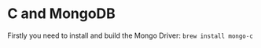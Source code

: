 C and MongoDB
=========

Firstly you need to install and build the Mongo Driver:
`brew install mongo-c`

